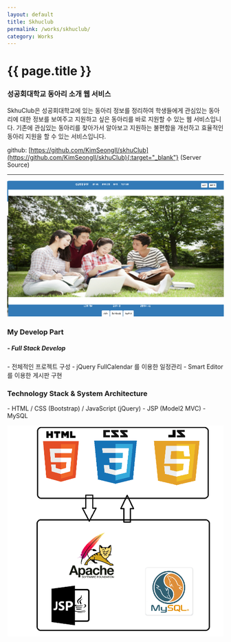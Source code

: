 ```yaml
---
layout: default
title: Skhuclub
permalink: /works/skhuclub/
category: Works
---
```


# {{ page.title }}

### 성공회대학교 동아리 소개 웹 서비스

SkhuClub은 성공회대학교에 있는 동아리 정보를 정리하여 학생들에게 관심있는 동아리에 대한 정보를 보여주고 지원하고 싶은 동아리를 바로 지원할 수 있는 웹 서비스입니다. 기존에 관심있는 동아리를 찾아가서 알아보고 지원하는 불편함을 개선하고 효율적인 동아리 지원을 할 수 있는 서비스입니다.

github: [https://github.com/KimSeongIl/skhuClub](https://github.com/KimSeongIl/skhuClub){:target="_blank"} (Server Source)  


---
<p align="center"><img src="/img/skhuclub/skhuclub.png" alt="antenna" class="img-responsive"/></p>


<h3 class="section">My Develop Part</h3>
<h5> - Full Stack Develop</h5>
- 전체적인 프로젝트 구성
- jQuery FullCalendar 를 이용한 일정관리
- Smart Editor 를 이용한 게시판 구현

<h3 class="section">Technology Stack & System Architecture</h3>
- HTML / CSS (Bootstrap) / JavaScript (jQuery)
- JSP (Model2 MVC)
- MySQL

<p align="center"><img src="/img/skhuclub/develop.png" alt="antenna" class="img-responsive"/></p>